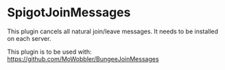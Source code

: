 # SpigotJoinMessages

This plugin cancels all natural join/leave messages. 
It needs to be installed on each server.

This plugin is to be used with: https://github.com/MoWobbler/BungeeJoinMessages
